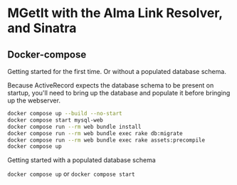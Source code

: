 # MGetIt with the Alma Link Resolver, and Sinatra

## Docker-compose

Getting started for the first time. Or without a populated database schema.

Because ActiveRecord expects the database schema to be present on startup, you'll need to bring up the database and populate it before bringing up the webserver.

```bash
docker compose up --build --no-start
docker compose start mysql-web
docker compose run --rm web bundle install
docker compose run --rm web bundle exec rake db:migrate
docker compose run --rm web bundle exec rake assets:precompile
docker compose up
```

Getting started with a populated database schema

`docker compose up` or `docker compose start`




